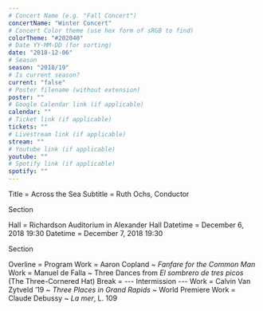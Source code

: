 ```yaml
---
# Concert Name (e.g. "Fall Concert")
concertName: "Winter Concert"
# Concert Color theme (use hex form of sRGB to find)
colorTheme: "#202040"
# Date YY-MM-DD (for sorting)
date: "2018-12-06"
# Season
season: "2018/19"
# Is current season?
current: "false"
# Poster filename (without extension)
poster: ""
# Google Calendar link (if applicable)
calendar: ""
# Ticket link (if applicable)
tickets: ""
# Livestream link (if applicable)
stream: ""
# Youtube link (if applicable)
youtube: ""
# Spotify link (if applicable)
spotify: ""
---
```

Title = Across the Sea
Subtitle = Ruth Ochs, Conductor

Section

Hall = Richardson Auditorium in Alexander Hall
Datetime = December 6, 2018 19:30
Datetime = December 7, 2018 19:30

Section

Overline = Program
Work = Aaron Copland ~ *Fanfare for the Common Man*
Work = Manuel de Falla ~ Three Dances from *El sombrero de tres picos* (The Three-Cornered Hat)
Break = --- Intermission ---
Work = Calvin Van Zytveld ’19 ~ *Three Places in Grand Rapids* ~ World Premiere
Work = Claude Debussy ~ *La mer*, L. 109
